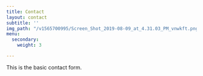 ```yaml
---
title: Contact
layout: contact
subtitle: ''
img_path: "/v1565700995/Screen_Shot_2019-08-09_at_4.31.03_PM_vnwkft.png"
menu:
  secondary:
    weight: 3

---
```

This is the basic contact form.